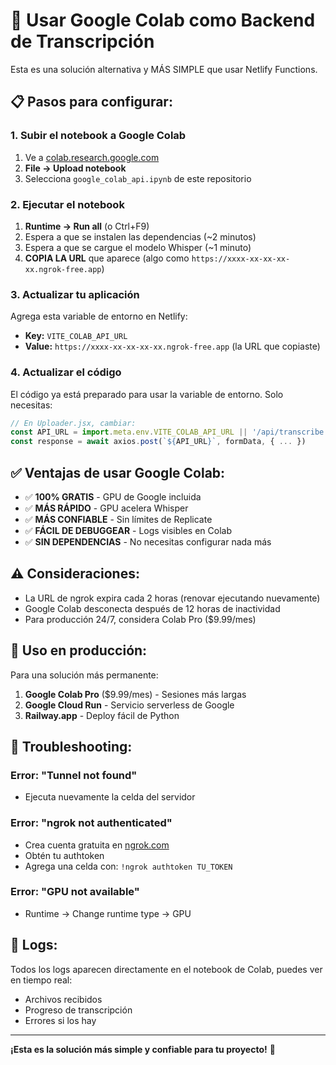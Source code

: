 # 🚀 Usar Google Colab como Backend de Transcripción

Esta es una solución alternativa y MÁS SIMPLE que usar Netlify Functions.

## 📋 Pasos para configurar:

### 1. Subir el notebook a Google Colab

1. Ve a [colab.research.google.com](https://colab.research.google.com)
2. **File → Upload notebook**
3. Selecciona `google_colab_api.ipynb` de este repositorio

### 2. Ejecutar el notebook

1. **Runtime → Run all** (o Ctrl+F9)
2. Espera a que se instalen las dependencias (~2 minutos)
3. Espera a que se cargue el modelo Whisper (~1 minuto)
4. **COPIA LA URL** que aparece (algo como `https://xxxx-xx-xx-xx-xx.ngrok-free.app`)

### 3. Actualizar tu aplicación

Agrega esta variable de entorno en Netlify:

- **Key:** `VITE_COLAB_API_URL`
- **Value:** `https://xxxx-xx-xx-xx-xx.ngrok-free.app` (la URL que copiaste)

### 4. Actualizar el código

El código ya está preparado para usar la variable de entorno. Solo necesitas:

```javascript
// En Uploader.jsx, cambiar:
const API_URL = import.meta.env.VITE_COLAB_API_URL || '/api/transcribe'
const response = await axios.post(`${API_URL}`, formData, { ... })
```

## ✅ Ventajas de usar Google Colab:

- ✅ **100% GRATIS** - GPU de Google incluida
- ✅ **MÁS RÁPIDO** - GPU acelera Whisper
- ✅ **MÁS CONFIABLE** - Sin límites de Replicate
- ✅ **FÁCIL DE DEBUGGEAR** - Logs visibles en Colab
- ✅ **SIN DEPENDENCIAS** - No necesitas configurar nada más

## ⚠️ Consideraciones:

- La URL de ngrok expira cada 2 horas (renovar ejecutando nuevamente)
- Google Colab desconecta después de 12 horas de inactividad
- Para producción 24/7, considera Colab Pro ($9.99/mes)

## 🎯 Uso en producción:

Para una solución más permanente:

1. **Google Colab Pro** ($9.99/mes) - Sesiones más largas
2. **Google Cloud Run** - Servicio serverless de Google
3. **Railway.app** - Deploy fácil de Python

## 🔧 Troubleshooting:

### Error: "Tunnel not found"
- Ejecuta nuevamente la celda del servidor

### Error: "ngrok not authenticated"
- Crea cuenta gratuita en [ngrok.com](https://ngrok.com)
- Obtén tu authtoken
- Agrega una celda con: `!ngrok authtoken TU_TOKEN`

### Error: "GPU not available"
- Runtime → Change runtime type → GPU

## 📝 Logs:

Todos los logs aparecen directamente en el notebook de Colab, puedes ver en tiempo real:
- Archivos recibidos
- Progreso de transcripción
- Errores si los hay

---

**¡Esta es la solución más simple y confiable para tu proyecto!** 🎉


